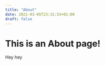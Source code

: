 ```yaml
---
title: "About"
date: 2021-03-05T23:31:53+01:00
draft: false
---
```


# This is an About page!

Hey hey

